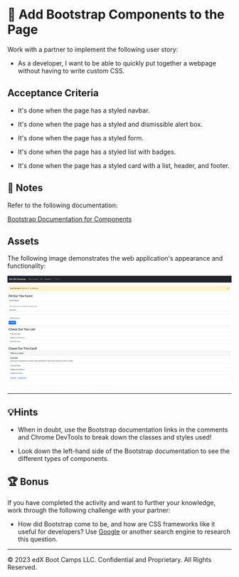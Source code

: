 # 📖 Add Bootstrap Components to the Page

Work with a partner to implement the following user story:

- As a developer, I want to be able to quickly put together a webpage without having to write custom CSS.

## Acceptance Criteria

- It's done when the page has a styled navbar.

- It's done when the page has a styled and dismissible alert box.

- It's done when the page has a styled form.

- It's done when the page has a styled list with badges.

- It's done when the page has a styled card with a list, header, and footer.

## 📝 Notes

Refer to the following documentation:

[Bootstrap Documentation for Components](https://getbootstrap.com/docs/5.1/components/)

## Assets

The following image demonstrates the web application's appearance and functionality:

![A webpage features a styled form, list, card and navbar.](./Images/01-solved-screenshot.png)

---

## 💡Hints

- When in doubt, use the Bootstrap documentation links in the comments and Chrome DevTools to break down the classes and styles used!

- Look down the left-hand side of the Bootstrap documentation to see the different types of components.

## 🏆 Bonus

If you have completed the activity and want to further your knowledge, work through the following challenge with your partner:

- How did Bootstrap come to be, and how are CSS frameworks like it useful for developers? Use [Google](https://www.google.com) or another search engine to research this question.

---

© 2023 edX Boot Camps LLC. Confidential and Proprietary. All Rights Reserved.
